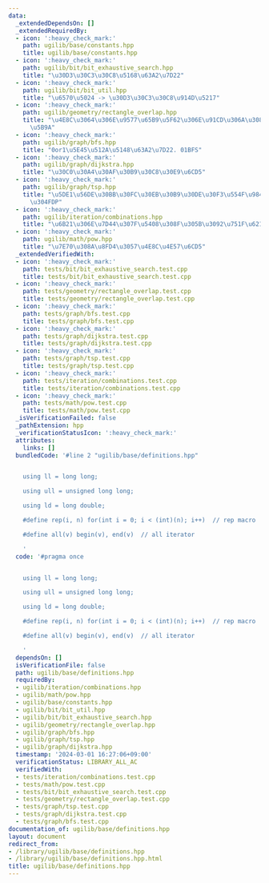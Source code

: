 ```yaml
---
data:
  _extendedDependsOn: []
  _extendedRequiredBy:
  - icon: ':heavy_check_mark:'
    path: ugilib/base/constants.hpp
    title: ugilib/base/constants.hpp
  - icon: ':heavy_check_mark:'
    path: ugilib/bit/bit_exhaustive_search.hpp
    title: "\u30D3\u30C3\u30C8\u5168\u63A2\u7D22"
  - icon: ':heavy_check_mark:'
    path: ugilib/bit/bit_util.hpp
    title: "\u6570\u5024 -> \u30D3\u30C3\u30C8\u914D\u5217"
  - icon: ':heavy_check_mark:'
    path: ugilib/geometry/rectangle_overlap.hpp
    title: "\u4E8C\u3064\u306E\u9577\u65B9\u5F62\u306E\u91CD\u306A\u308A\u3092\u5224\
      \u5B9A"
  - icon: ':heavy_check_mark:'
    path: ugilib/graph/bfs.hpp
    title: "0or1\u5E45\u512A\u5148\u63A2\u7D22. 01BFS"
  - icon: ':heavy_check_mark:'
    path: ugilib/graph/dijkstra.hpp
    title: "\u30C0\u30A4\u30AF\u30B9\u30C8\u30E9\u6CD5"
  - icon: ':heavy_check_mark:'
    path: ugilib/graph/tsp.hpp
    title: "\u5DE1\u56DE\u30BB\u30FC\u30EB\u30B9\u30DE\u30F3\u554F\u984C\u3092\u89E3\
      \u304FDP"
  - icon: ':heavy_check_mark:'
    path: ugilib/iteration/combinations.hpp
    title: "\u6B21\u306E\u7D44\u307F\u5408\u308F\u305B\u3092\u751F\u6210\u3059\u308B"
  - icon: ':heavy_check_mark:'
    path: ugilib/math/pow.hpp
    title: "\u7E70\u308A\u8FD4\u3057\u4E8C\u4E57\u6CD5"
  _extendedVerifiedWith:
  - icon: ':heavy_check_mark:'
    path: tests/bit/bit_exhaustive_search.test.cpp
    title: tests/bit/bit_exhaustive_search.test.cpp
  - icon: ':heavy_check_mark:'
    path: tests/geometry/rectangle_overlap.test.cpp
    title: tests/geometry/rectangle_overlap.test.cpp
  - icon: ':heavy_check_mark:'
    path: tests/graph/bfs.test.cpp
    title: tests/graph/bfs.test.cpp
  - icon: ':heavy_check_mark:'
    path: tests/graph/dijkstra.test.cpp
    title: tests/graph/dijkstra.test.cpp
  - icon: ':heavy_check_mark:'
    path: tests/graph/tsp.test.cpp
    title: tests/graph/tsp.test.cpp
  - icon: ':heavy_check_mark:'
    path: tests/iteration/combinations.test.cpp
    title: tests/iteration/combinations.test.cpp
  - icon: ':heavy_check_mark:'
    path: tests/math/pow.test.cpp
    title: tests/math/pow.test.cpp
  _isVerificationFailed: false
  _pathExtension: hpp
  _verificationStatusIcon: ':heavy_check_mark:'
  attributes:
    links: []
  bundledCode: '#line 2 "ugilib/base/definitions.hpp"


    using ll = long long;

    using ull = unsigned long long;

    using ld = long double;

    #define rep(i, n) for(int i = 0; i < (int)(n); i++)  // rep macro

    #define all(v) begin(v), end(v)  // all iterator

    '
  code: '#pragma once


    using ll = long long;

    using ull = unsigned long long;

    using ld = long double;

    #define rep(i, n) for(int i = 0; i < (int)(n); i++)  // rep macro

    #define all(v) begin(v), end(v)  // all iterator

    '
  dependsOn: []
  isVerificationFile: false
  path: ugilib/base/definitions.hpp
  requiredBy:
  - ugilib/iteration/combinations.hpp
  - ugilib/math/pow.hpp
  - ugilib/base/constants.hpp
  - ugilib/bit/bit_util.hpp
  - ugilib/bit/bit_exhaustive_search.hpp
  - ugilib/geometry/rectangle_overlap.hpp
  - ugilib/graph/bfs.hpp
  - ugilib/graph/tsp.hpp
  - ugilib/graph/dijkstra.hpp
  timestamp: '2024-03-01 16:27:06+09:00'
  verificationStatus: LIBRARY_ALL_AC
  verifiedWith:
  - tests/iteration/combinations.test.cpp
  - tests/math/pow.test.cpp
  - tests/bit/bit_exhaustive_search.test.cpp
  - tests/geometry/rectangle_overlap.test.cpp
  - tests/graph/tsp.test.cpp
  - tests/graph/dijkstra.test.cpp
  - tests/graph/bfs.test.cpp
documentation_of: ugilib/base/definitions.hpp
layout: document
redirect_from:
- /library/ugilib/base/definitions.hpp
- /library/ugilib/base/definitions.hpp.html
title: ugilib/base/definitions.hpp
---
```


